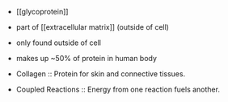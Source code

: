 - [[glycoprotein]]
- part of [[extracellular matrix]] (outside of cell)
- only found outside of cell
- makes up ~50% of protein in human body

- Collagen :: Protein for skin and connective tissues.

- Coupled Reactions :: Energy from one reaction fuels another.